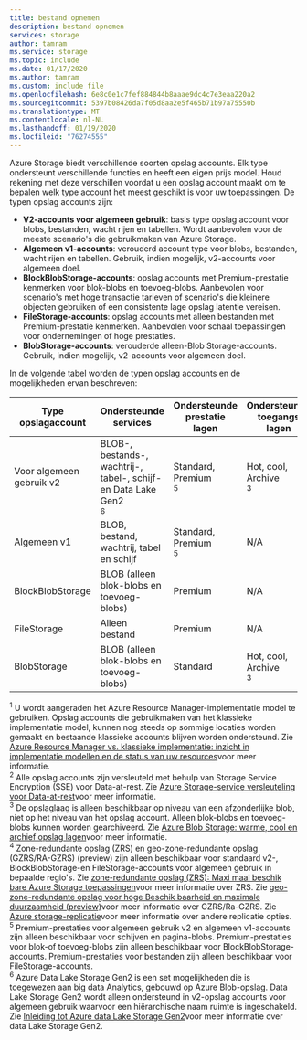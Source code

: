 ```yaml
---
title: bestand opnemen
description: bestand opnemen
services: storage
author: tamram
ms.service: storage
ms.topic: include
ms.date: 01/17/2020
ms.author: tamram
ms.custom: include file
ms.openlocfilehash: 6e8c0e1c7fef884844b8aaae9dc4c7e3eaa220a2
ms.sourcegitcommit: 5397b08426da7f05d8aa2e5f465b71b97a75550b
ms.translationtype: MT
ms.contentlocale: nl-NL
ms.lasthandoff: 01/19/2020
ms.locfileid: "76274555"
---
```

Azure Storage biedt verschillende soorten opslag accounts. Elk type ondersteunt verschillende functies en heeft een eigen prijs model. Houd rekening met deze verschillen voordat u een opslag account maakt om te bepalen welk type account het meest geschikt is voor uw toepassingen. De typen opslag accounts zijn:

- **V2-accounts voor algemeen gebruik**: basis type opslag account voor blobs, bestanden, wacht rijen en tabellen. Wordt aanbevolen voor de meeste scenario's die gebruikmaken van Azure Storage.
- **Algemeen v1-accounts**: verouderd account type voor blobs, bestanden, wacht rijen en tabellen. Gebruik, indien mogelijk, v2-accounts voor algemeen doel.
- **BlockBlobStorage-accounts**: opslag accounts met Premium-prestatie kenmerken voor blok-blobs en toevoeg-blobs. Aanbevolen voor scenario's met hoge transactie tarieven of scenario's die kleinere objecten gebruiken of een consistente lage opslag latentie vereisen.
- **FileStorage-accounts**: opslag accounts met alleen bestanden met Premium-prestatie kenmerken. Aanbevolen voor schaal toepassingen voor ondernemingen of hoge prestaties.
- **BlobStorage-accounts**: verouderde alleen-Blob Storage-accounts. Gebruik, indien mogelijk, v2-accounts voor algemeen doel.

In de volgende tabel worden de typen opslag accounts en de mogelijkheden ervan beschreven:

| Type opslagaccount | Ondersteunde services                       | Ondersteunde prestatie lagen      | Ondersteunde toegangs lagen         | Replicatieopties               | Implementatiemodel<div role="complementary" aria-labelledby="deployment-model"><sup>1</sup></div> | Versleuteling<div role="complementary" aria-labelledby="encryption"><sup>2</sup></div> |
|----------------------|------------------------------------------|-----------------------------|--------------------------------|-----------------------------------|------------------------------|------------------------|
| Voor algemeen gebruik v2   | BLOB-, bestands-, wachtrij-, tabel-, schijf-en Data Lake Gen2<div role="complementary" aria-labelledby="data-lake-gen2"><sup>6</sup></div>      | Standard, Premium<div role="complementary" aria-labelledby="premium-performance"><sup>5</sup></div> | Hot, cool, Archive<div role="complementary" aria-labelledby="archive"><sup>3</sup></div> | LRS, GRS, RA-GRS, ZRS, GZRS (preview), RA-GZRS (preview-versie)<div role="complementary" aria-labelledby="zone-redundant-storage"><sup>4</sup></div> | Resource Manager             | Versleuteld              |
| Algemeen v1   | BLOB, bestand, wachtrij, tabel en schijf       | Standard, Premium<div role="complementary" aria-labelledby="premium-performance"><sup>5</sup></div> | N/A                            | LRS, GRS, RA-GRS                  | Resource Manager, klassiek    | Versleuteld              |
| BlockBlobStorage   | BLOB (alleen blok-blobs en toevoeg-blobs) | Premium                       | N/A                            | LRS, ZRS<div role="complementary" aria-labelledby="zone-redundant-storage"><sup>4</sup></div>                               | Resource Manager             | Versleuteld              |
| FileStorage   | Alleen bestand | Premium                       | N/A                            | LRS, ZRS<div role="complementary" aria-labelledby="zone-redundant-storage"><sup>4</sup></div>                               | Resource Manager             | Versleuteld              |
| BlobStorage         | BLOB (alleen blok-blobs en toevoeg-blobs) | Standard                      | Hot, cool, Archive<div role="complementary" aria-labelledby="archive"><sup>3</sup></div> | LRS, GRS, RA-GRS                  | Resource Manager             | Versleuteld              |

<div id="deployment-model"><sup>1</sup> U wordt aangeraden het Azure Resource Manager-implementatie model te gebruiken. Opslag accounts die gebruikmaken van het klassieke implementatie model, kunnen nog steeds op sommige locaties worden gemaakt en bestaande klassieke accounts blijven worden ondersteund. Zie <a href="https://docs.microsoft.com/azure/azure-resource-manager/resource-manager-deployment-model">Azure Resource Manager vs. klassieke implementatie: inzicht in implementatie modellen en de status van uw resources</a>voor meer informatie.</div>

<div id="encryption"><sup>2</sup> Alle opslag accounts zijn versleuteld met behulp van Storage Service Encryption (SSE) voor Data-at-rest. Zie <a href="https://docs.microsoft.com/azure/storage/common/storage-service-encryption">Azure Storage-service versleuteling voor Data-at-rest</a>voor meer informatie.</div>

<div id="archive"><sup>3</sup> De opslaglaag is alleen beschikbaar op niveau van een afzonderlijke blob, niet op het niveau van het opslag account. Alleen blok-blobs en toevoeg-blobs kunnen worden gearchiveerd. Zie <a href="https://docs.microsoft.com/azure/storage/blobs/storage-blob-storage-tiers">Azure Blob Storage: warme, cool en archief opslag lagen</a>voor meer informatie.</div>

<div id="zone-redundant-storage"><sup>4</sup> Zone-redundante opslag (ZRS) en geo-zone-redundante opslag (GZRS/RA-GZRS) (preview) zijn alleen beschikbaar voor standaard v2-, BlockBlobStorage-en FileStorage-accounts voor algemeen gebruik in bepaalde regio's. Zie <a href="https://docs.microsoft.com/azure/storage/common/storage-redundancy-zrs">zone-redundante opslag (ZRS): Maxi maal beschik bare Azure Storage toepassingen</a>voor meer informatie over ZRS. Zie <a href="https://docs.microsoft.com/azure/storage/common/storage-redundancy-gzrs">geo-zone-redundante opslag voor hoge Beschik baarheid en maximale duurzaamheid (preview)</a>voor meer informatie over GZRS/Ra-GZRS. Zie <a href="https://docs.microsoft.com/azure/storage/common/storage-redundancy">Azure storage-replicatie</a>voor meer informatie over andere replicatie opties.</div>

<div id="premium-performance"><sup>5</sup> Premium-prestaties voor algemeen gebruik v2 en algemeen v1-accounts zijn alleen beschikbaar voor schijven en pagina-blobs. Premium-prestaties voor blok-of toevoeg-blobs zijn alleen beschikbaar voor BlockBlobStorage-accounts. Premium-prestaties voor bestanden zijn alleen beschikbaar voor FileStorage-accounts.</div>

<div id="data-lake-gen2"><sup>6</sup> Azure Data Lake Storage Gen2 is een set mogelijkheden die is toegewezen aan big data Analytics, gebouwd op Azure Blob-opslag. Data Lake Storage Gen2 wordt alleen ondersteund in v2-opslag accounts voor algemeen gebruik waarvoor een hiërarchische naam ruimte is ingeschakeld. Zie <a href="https://docs.microsoft.com/azure/storage/blobs/data-lake-storage-introduction">Inleiding tot Azure data Lake Storage Gen2</a>voor meer informatie over data Lake Storage Gen2.</div>
